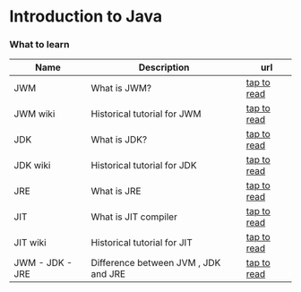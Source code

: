 # Introduction to Java

### What to learn

| Name | Description | url |
|---|---|---|
|JWM| What is JWM? |[tap to read](https://www.javatpoint.com/jvm-java-virtual-machine)|
|JWM wiki |Historical tutorial for JWM|[tap to read](https://en.wikipedia.org/wiki/Java_virtual_machine)|
|JDK|What is JDK?|[tap to read](https://www.javatpoint.com/jdk)|
|JDK wiki|Historical tutorial for JDK|[tap to read](https://en.wikipedia.org/wiki/Java_Development_Kit)|
|JRE|What is JRE|[tap to read](https://www.javatpoint.com/java-jre)|
|JIT|What is JIT compiler|[tap to read](https://www.javatpoint.com/jit-in-java)|
|JIT wiki|Historical tutorial for JIT|[tap to read](https://en.wikipedia.org/wiki/Just-in-time_compilation)|
|JWM - JDK - JRE|Difference between JVM , JDK and JRE|[tap to read](https://www.javatpoint.com/difference-between-jdk-jre-and-jvm)|